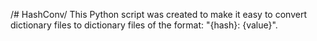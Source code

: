 /# HashConv/
This Python script was created to make it easy to convert dictionary files to dictionary files of the format: "{hash}: {value}". 
